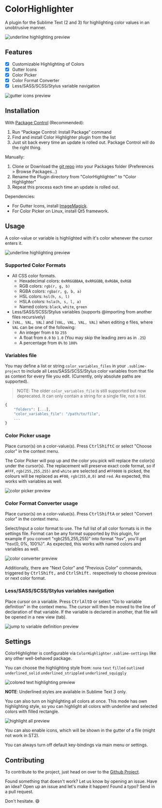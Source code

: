 # ColorHighlighter
A plugin for the Sublime Text (2 and 3) for highlighting color values in an unobtrusive manner.

![underline highlighting preview][image-underline-preview]

## Features
 - [x] Customizable Highlighting of Colors
 - [x] Gutter Icons
 - [x] Color Picker
 - [x] Color Format Converter
 - [x] Less/SASS/SCSS/Stylus variable navigation

![gutter icons preview][image-gutter-dots-preview]

## Installation
With [Package Control][package-control] (Recommended):

1. Run “Package Control: Install Package” command
2. Find and install Color Highlighter plugin from the list
3. Just sit back every time an update is rolled out. Package Control will do the right thing.

Manually:

  1. Clone or Download the [git repo][project-url] into your Packages folder (Preferences > Browse Packages...)
  2. Rename the Plugin directory from "ColorHighlighter" to "Color Highlighter"
  3. Repeat this process each time an update is rolled out.

Dependencies:

  - For Gutter Icons, install [ImageMagick][imagemagick-url].
  - For Color Picker on Linux, install Qt5 framework.

## Usage
A color-value or variable is highlighted with it's color whenever the cursor enters it.

![underline highlighting preview][image-underline-preview]

### Supported Color Formats
  - All CSS color formats.
    - Hexadecimal colors: `0xRRGGBBAA`, `0xRRGGBB`, `0xRGBA`, `0xRGB`
    - RGB colors: `rgb(r, g, b)`
    - RGBA colors: `rgba(r, g, b, a)`
    - HSL colors: `hsl(h, s, l)`
    - HSLA colors: `hsla(h, s, l, a)`
    - Named colors: `black`, `white`, `green`
  - Less/SASS/SCSS/Stylus variables (supports @importing from another files recursively)
  - `[VAL, VAL, VAL]` and `[VAL, VAL, VAL, VAL]` when editing e files, where `VAL` can be one of the following:
    - An integer from `0` to `255`
    - A float from `0.0` to `1.0` (You may skip the leading zero as in `.25`)
    - A percentage from `0%` to `100%`

### Variables file
You may define a list or string `color_variables_files` in your `.sublime-project` to include all Less/SASS/SCSS/Stylus color variables from that file as context for every file you edit. (Currently, only absolute paths are supported).

> NOTE: The older `color_variables_file` is still supported but now deprecated. It can only contain a string for a single file, not a list.

```js
{
    "folders": [...],
    "color_variables_file": "/path/to/file",
    ...
}
```

### Color Picker usage
Place cursor(s) on a color-value(s). Press <kbd><kbd>Ctrl</kbd><kbd>Shift</kbd><kbd>C</kbd></kbd> or select "Choose color" in the context menu.

The Color Picker will pop up and the color you pick will replace the color(s) under the cursor(s). The replacement will preserve exact code format, so if `#FFF`, `rgb(255,255,255)` and `white` are selected and `#FF0000` is picked, the colours will be replaced as `#F00`, `rgb(255,0,0)` and `red`. As expected, this works with variables as well.

![color picker preview][image-color-picker]

### Color Format Converter usage
Place cursor(s) on a color-value(s). Press <kbd><kbd>Ctrl</kbd><kbd>Shift</kbd><kbd>A</kbd></kbd> or select "Convert color" in the context menu.

Select/Input a color format to use. The full list of all color formats is in the settings file. Format can be any format supported by this plugin, for example if you convert "rgb(255,255,255)" into format "hsv", you'll get "hsv(0, 0%, 100%)". As expected, this works with named colors and variables as well.

![color converter preview][image-color-converter]

Additionally, there are "Next Color" and "Previous Color" commands, triggered by <kbd><kbd>Ctrl</kbd><kbd>Shift</kbd><kbd>,</kbd></kbd> and <kbd><kbd>Ctrl</kbd><kbd>Shift</kbd><kbd>.</kbd></kbd> respectively to choose previous or next color format.

### Less/SASS/SCSS/Stylus variables navigation
Place cursor on a variable. Press <kbd><kbd>Ctrl</kbd><kbd>Alt</kbd><kbd>D</kbd></kbd> or select "Go to variable definition" in the context menu. The cursor will then be moved to the line of declaration of that variable. If the variable is declared in another, that file will be opened in a new view (tab).

![jump to variable definition preview][image-go-to-definition]

## Settings
ColorHighlighter is configurable via `ColorHighlighter.sublime-settings` like any other well-behaved package.

You can choose the highlighting style from:
`none` `text` `filled` `outlined` `underlined_solid` `underlined_strippled` `underlined_squiggly`

![colored text highlighting preview][image-colored-text-preview]

**NOTE**: Underlined styles are available in Sublime Text 3 only.

You can also turn on highlighting all colors at once. This mode has own highlighting style, so you can highlight all colors with underline and selected colors with filled rectangle.

![highlight all preview][image-highlight-all]

You can also enable icons, which will be shown in the gutter of a file (might not work in ST2).

You can always turn off default key-bindings via main menu or settings.

## Contributing
To contribute to the project, just head on over to the [Github Project][project-url].

Found something that doesn't work? Let us know by opening an issue.
Have an idea? Open up an issue and let's make it happen!
Found a typo? Send in a pull request.

Don't hesitate. :smile:

 [project-url]: https://github.com/Monnoroch/ColorHighlighter
 [package-control]: https://packagecontrol.io/installation
 [imagemagick-url]: http://www.imagemagick.org/

 [image-color-picker]: images/color-picker.gif
 [image-color-converter]: images/convert.gif
 [image-underline-preview]: images/underline-preview.gif
 [image-colored-text-preview]: images/colored-text-preview.gif
 [image-gutter-dots-preview]: images/dots.gif
 [image-go-to-definition]: images/go-to-definition.gif
 [image-highlight-all]: images/highlight-all.gif